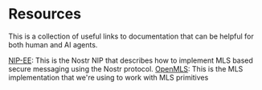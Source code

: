 # Resources

This is a collection of useful links to documentation that can be helpful for both human and AI agents.

[NIP-EE](https://github.com/nostr-protocol/nips/EE.md): This is the Nostr NIP that describes how to implement MLS based secure messaging using the Nostr protocol.
[OpenMLS](https://github.com/openmls/openmls): This is the MLS implementation that we're using to work with MLS primitives


